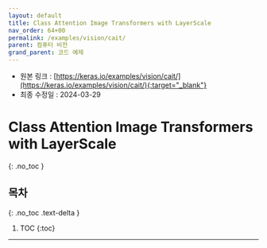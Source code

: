 ```yaml
---
layout: default
title: Class Attention Image Transformers with LayerScale
nav_order: 64+00
permalink: /examples/vision/cait/
parent: 컴퓨터 비전
grand_parent: 코드 예제
---
```


* 원본 링크 : [https://keras.io/examples/vision/cait/](https://keras.io/examples/vision/cait/){:target="_blank"}
* 최종 수정일 : 2024-03-29

# Class Attention Image Transformers with LayerScale
{: .no_toc }

## 목차
{: .no_toc .text-delta }

1. TOC
{:toc}

---
